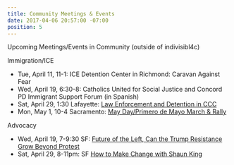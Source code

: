 ```yaml
---
title: Community Meetings & Events
date: 2017-04-06 20:57:00 -07:00
position: 5
---
```


Upcoming Meetings/Events in Community (outside of indivisibl4c)

Immigration/ICE

* Tue, April 11, 11-1: ICE Detention Center in Richmond: Caravan Against Fear
* Wed, April 19, 6:30-8: Catholics United for Social Justice and Concord PD Immigrant Support Forum (in Spanish)
* Sat, April 29, 1:30 Lafayette: [Law Enforcement and Detention in CCC](https://go.peoplepower.org/event/action_attend/4624)
* Mon, May 1, 10-4 Sacramento: [May Day/Primero de Mayo March & Rally](https://www.facebook.com/events/1387085794698602/)


Advocacy
* Wed, April 19, 7-9:30 SF: [Future of the Left, Can the Trump Resistance Grow Beyond Protest](https://info.sfchronicle.com/chroniclechats)
* Sat, April 29, 8-11pm: SF [How to Make Change with Shaun King](https://www.facebook.com/events/956008097832012/)